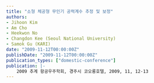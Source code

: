 ```yaml
---
title: "소형 체공형 무인기 공력계수 추정 및 보정"
authors:
- Jihoon Kim
- Am Cho
- Heekwon No
- Changdon Kee (Seoul National University)
- Samok Gu (KARI)
date: "2009-11-12T00:00:00Z"
publishDate: "2009-11-12T00:00:00Z"
publication_types: ["domestic-conference"]
publication: |-
    2009 추계 항공우주학회, 경주시 코오롱호텔, 2009, 11, 12-13
---
```

